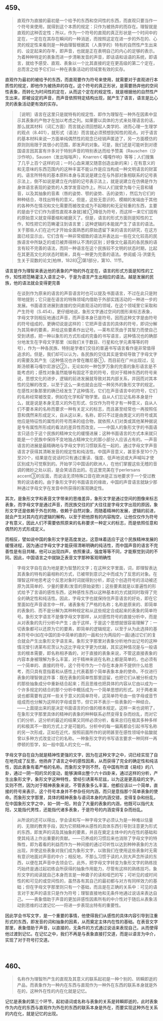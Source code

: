 <h2>459、</h2><blockquote data-pid="c0ZIzAjG">直观作为直接的最初是一个给予的东西和空间性的东西，而直观只要当作一个符号来使用，就得到这个本质的规定：只作为被扬弃的而存在。理智就是直观的这种否定性；所以，作为一个符号的直观的真正形状是一个时间中的定在，一定在在其存在瞬间的一种消逝，而按照这定在进一步的外在的、心灵的规定性来看则是一种由理智根据其（人类学的）特有的自然性产生出来的、设定起来的存年，即声音，也就是正在表明自己的内心的足够的表示。为着种种特定的表象而进一步清晰发音的声音，即话语和话语的系统，即语言，就给予感受、直观、表象以一个比其直接的定在更高级的第二个定在，总而言之给予它们以一种在表象活动的领域里有效的实存。</blockquote><p data-pid="IjVBlphl">直观作为最初的被给予的东西，而直观要作为符号来使用，就需要对于直观进行本质性的规定，即他作为被扬弃的存在。这个符号的真正形状，是需要扬弃他的空间性表象，而转化为时间性的定在，从而这个定在的规定性，就是根据他的自然性产生出来，即被设定的声音，而声音依照特定结构出现，就产生了语言，语言是比心灵的表象活动更有效的实存。</p><blockquote data-pid="QtfOO1Y0">［说明］语言在这里只是就特有的规定性、即作为理智在一种外在因素中显示其表象的产物才在加以考虑之列。如果要以具体的方式来处理语言的话，那么就其材料（词汇方面）而言就必须回想起人类学的、进而心理一生理学的观点（8.401），就形式（语法）而言就必须预想到知性的观点。对于语言的基本材料来说一方面单纯偶然性的观念已经销声匿迹了，另一方面模仿的原则则局限于其很小的范围，即发声的对象。可是，我们还是可能听到对德国语言因其富有许多对于特别声音的特别表达而给予赞美（Rauschen（沙沙作响》，Sausen（发出嗡嗡声），Knarrenく嘎嘎作响》等等；人们搜集了几乎上百个这样的词；一时心血来潮又随意创造出新的来）；在有意义的和无意味的东西范围内的这种丰富不能认作是应当构成一种文明语言的财富的。语言所特有的基本原料本身与其说是建立在与外部对象相联系的记号表示法上，倒不如说是建立在内部的记号表示法上，就是说建立在仿佛是作为身体语言表现的姿势的人类学发音动作上。所以人们就曾为每个元音和辅音，以及其抽象的音素（唇的姿势、颚的姿势、舌的姿势），然后为它们的种种结合，寻找出特有的意义。但是，这些无意识的、模糊的发端由于其他的各种外在情况和文化需要而被改变成为不起眼的和无足轻重的东西，主要的是由于它们作为感性直观本身就[被]①降低为符号，而这样一来它们固有的原始意义就变得萎缩和被磨灭了。但是，语言的形式方面则是知性的工作，知性把它的范畴灌注到语言里；这种逻辑的本能就产生了语言的语法。关于那些人们在近代才开始全面熟悉的原始遗留下来的语言的研究，在这方面已经显示出，它们含有一种非常细致的语法并表达出一些在文化较高的民族语言中所缺乏的或已被弄得辨认不清的区别；好像文化最高的各民族的语言有较不完善的语法，而同一种语言在这个民族较不文明的状态时期，比起在其更高文化的状态时期来，具有一种更为完善的语法。参阅威·冯·洪堡先生关于双数的论文[柏林，1828]②第1部分，第10、11节。</blockquote><p data-pid="OosMIzlG">语言是作为理智来表达他的表象的产物的外在定在，语言的形式方面是知性的工作，知性把范畴灌注入语言之中，于是为语言产生出相应的语法。越是发展的民族，他的语法就会变得更完善</p><blockquote data-pid="NdBMRf9c">在谈到作为原来的语言的声音语言时也可以提及书面语言，不过在此只是附带地提到；它只是在语言的特殊领域内借助于外部实践活动的一种进一步的发展。书面语言进展到直接的空间直观活动的领域，在这个领域里它采取和产生符号（S.454）。更仔细地说，象形文字通过空间的图形来标志表象，字母文字则相反地通过声音，而声音本身已是符号。因而这种文字是由符号的符号组成的，更确切说是这样的：它把声音语言的具体的符号，即词分解为其简单的要素，并给这些要素作出记号。—莱布尼茨由于其智力而使自己受到诱惑，把一种以象形的方式形成的完备的书写语言，这种情况也的确部分地发生在字母文字那里（如我们关于数目、行星和化学元素等等的符号），作为一种各民族、特别是学者们交往的普遍书写语言看作是非常值得追求的。但是，我们却可以认为，各民族的交往其实是曾经导致了字母文字的需要及其产生（这种情况也许曾在雕尼基①，而目前在广州出现过，见斯汤顿著马嘎尔尼游记②）。无论如何一种包罗万象的完善的象形语言是不能考虑的；感性对象虽然能够有固定不变的符号，但对于精神东西的符号来说，思想文化的进步，逻辑的前进发展就导致对其内部关系，并因而对其本性的见解的改变，以至于这么一来也就会出现一种另外的象形文字的规定。在感性对象那里的确已经发生了这种情况，它们在声音语言中的符号，它们的名称经常被改变，例如在化学和矿物学里。自从人们忘记名称本身是什么，就是说是本身无意义的外在形式、仅仅作为符号才有一种意义，自从人们不要本来的名称而要求一种有关定义的标志，而且甚至经常也一再按照任意和偶然来形成定义，自从这以来，名称，即只不过是由类定义的符号或其他应是特征性的属性的符号而来的组合物，就依照人们对类或其他某种据说是专有属性所形成的看法的差异性而改变。——中国人的象形文字的书面语言只适合于这个民族的精神文化的缓慢进展；这种书面语言的方式本来就只能是一个民族中保持不变地独占精神文化的那小部分人应该占有的。—声音语言的进展是最精确地与字母文字的习惯联系在一起的，通过字母文字声音语言才获得其清晰发音的规定性和纯洁性。中国声音意义，甚至多至10个乃至20个，结果是在说话时只有通过重读、强度、低声地说或大声喊叫才使区别成为可觉察到的。开始学习中国话的欧洲人，在他们掌握这些无稽的音调的微妙之处以前，是会笑话百出的。在这里完美在于perlersans accent③的反面，而说话无须特殊口音在欧洲是正当地要求于一个受过教育的说话者的。由于象形文字的书面语言的缘故，中国的声音语言就缺少那种通过字母文字在发音中所获得的客观确定性。</blockquote><p data-pid="m7iBJSI2">其次，是象形文字和表音文字带来的思维差异，象形文字是通过空间的图像来标志表象，而字母文字是通过声音，而民族交往的扩大往往是字母文字出现的原因，象形文字还是依赖于外在的物，依赖于自然对象，而随着精神的发展，逻辑的前进，就会产生对其内在的逻辑的解构，以至于把他原有的内容掏空，让他仅仅作为符号才有意义，因此人们不需要依照原来的名称要求一种定义的标志，而是依照任意和偶然的方式形成定义。</p><p data-pid="ZpZzpeRm">而相反，譬如说中国的象形文字是高度发达，这意味着适应于这个民族精神发展的缓慢进程，因为通过字母文字才能获得清晰明确的纯洁性，而中国声音的语言不完善性是有目共睹，他可以出现四声，依照重读，强度等等不同，才能察觉到词的不同。因此，中国语言之中就缺乏表音文字那种客观明确性</p><blockquote data-pid="TqtzC8hT">字母文字自在自为地是更为智慧的文字；在这种文字里面，词，即理智表达其表象的特有的最相称的方式，已被带到意识之中而成为了反思的对象。在理智这样地思考这个反思对象时词就得到分析，即这个创造符号的活动被还原为其简单的、少量的要素(发音的原始姿势)；这些要素就是以普遍性的形式给予了言语的感性东西，这种感性东西以这种基本的方式就同时取得了完全的确定性和纯洁性。因此，字母文字也就保持住声音语言的好处，即在它里面如在声音语言中一样，诸表象有了严格的名称；名称是原来的、即简单的表象的、而不是分解为其种种规定和从这些规定合成起来的表象的简单符号。象形文字语言不是像字母文字那样，从对感性符号的直接分析中，而是从对表象的先行分析中产生；由于这样，于是这个思想就很容易理解了：一切表象都可以还原为它的要素，即简单的逻辑规定，以至于从为此选择的基本符号中(如在中国的卦中简单的直的一画和分为两段的一画)通过它们的复合就会产生出象形文字语言来。象形文字那里对表象分析地作出记号的这种情况曾引诱莱布尼茨认为这比字母文字更为优越，其实这种情况是与一般语言的根本需要，即名称相矛盾的，对于直接的表象来说，不管这直接表象的内容本身被理解为多么丰富，对于精神来说在名称上都是简单的，也必须有一个简单的、直接的符号，这个符号作为一个存在本身并不提供什么给思考，而只具有意指着和从感性上代表着那个简单表象本身的使命。不仅进行表象的理智做这件事：既在表象的简单性那里逗留，也把它们从被分析成为的那些抽象成分中重新结合起来；而且思维也把具体的内容从它由以成为一个许多规定的结合的那个分析中概括成为一个简单思想的形式。对于两者来说也都需要有这样一些关于意义的简单符号，这简单符号由一些字母或音节组成而也分解为这样的字母或音节，但它并不表示一些表象的一种结合。——上面提出来的是决定书面语言的价值的根本规定。这样一来也说明了，在象形文字那里具体的精神的表象的种种联系必然变得复杂而纷乱，而对它们的分析，这分析的最近的结果又同样必须分析，看来总归在极其多种多样的和极其不一致的方式上才是可能的。分析中的每一偏离都会引起书写名称的另一次形成，正如在近代，按照前面所作的说明甚至在感性领域中盐酸就曾以多种方式改变过它的名称。一种象形文字的书写语言要求一种同样一再停顿的哲学，如一般中国人的文化一样。</blockquote><p data-pid="6b24uqcz">字母文字自在自为就是精神性更强的文字，因为在这种文字之中，词已经实现了自在地完成了反思，他扬弃了语言之中的感性因素，从而获得了完全的确定性和纯洁性，因此表象有着严格的名称。而象形文字则不然，在中国有所谓《易经》的八卦，通过一阴一阳的爻的变动，能够演绎出整个六十四卦来，通过这样的分析，产生出象形文字，象形文字这种特性，曾经引诱莱布尼兹，以为这是更高级的文字。实则不然，因为对于精神表象来说，不管表象多么丰富，他都应该以一个简单，直接的符号来表示，这个符号本身并不参杂任何内涵，而只是意指那个简单表象的使命。而象形文字那里，具体的精神表象与语词本身的内涵交错，变得复杂和纷乱，在中国象形文字之中，如一阴一阳，附会了大量的表象的内涵，他既可以指代太阳，又能指代男性，还能指代诸多表象，于是符号的内涵变得复杂而纷乱。</p><blockquote data-pid="gQQKS4f4">从所说的还可以得出，学会读和写一种字母文字必须认为是一种难以估量的、无限的教育手段，因为它把精神从感性的具体东西引导到注意更为形式的东西，即发声的词及其抽象的要素，并且在奠定主体中的内在性的基础和使其纯洁上作出重要的贡献。——已养成的习惯后来也消除了字母文字的特殊性，即为着看的利益而作为一种间接的通过可听性以达到种种表象的方法出现，并使这些表象对我们成为象形文字，以致我们在使用这些表象时无需有意识地面对声音的中介；相反地，不那么习惯于读的人则大声念所读的东西，以便在其声音中去领会它。此外，把字母文字转变为象形文字的熟练技巧始终是通过起初练会所获得的抽象作用能力，尽管有这样的熟练技巧，象形文字的阅读就自己本身而言是一种聋子的读和哑巴的写；可听见的或时间性的和可见的或空间性的，虽然各有其自己的最初都与对方有同样效力的基础；但在字母文字那里则只有一个基础，而且是在正确的关系中：可见的语言对于发声的语言只是作为符号；理智直接地和无条件地通过说话来表达自己。——表象借助于声音的更加非感性因素所有的中介性对于随后从表象活动到思维的过渡记忆—一将进一步表现出特有的重要性。</blockquote><p data-pid="tIMpDRtJ">因此学会书写文字，是一个重要的事情，他使得我们从感性的具体内容引导到注重形式的东西，即发音的词和抽象的因素，从而奠定主体内在性的基础。在表音文字那里，表象借助于声音，以直接的，无条件的方式通过说话来表现自己，从而使得他过渡到记忆。在记忆之中，我们不再是与表象直接打交道，而是以语言为中介，实现了对于符号打交道。</p><p><br></p><h2>460、</h2><blockquote data-pid="Fdnr_U5-">名称作为理智所产生的直观及其意义的联系起初是一种个别的、转瞬即逝的产品，而表象作为一种内在东西与直观作为一种外在东西的联系本身就是外在的，这种外在性的内在化就是记忆。</blockquote><p data-pid="fb9-jmt2">记忆是表象的第三个环节，起初语词或名称与表象的关系是转瞬即逝的，此时表象作为内在的东西与直观作为外在的东西的联系本身是外在，而要实现这种外在关系的内在化，就是记忆的出现。</p><p></p>